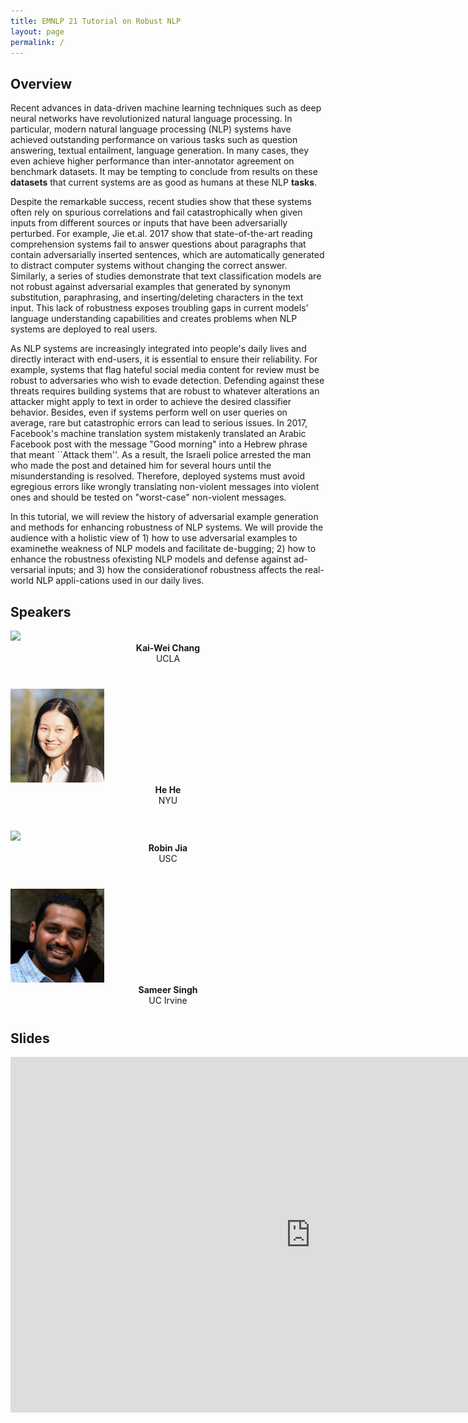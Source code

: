 ```yaml
---
title: EMNLP 21 Tutorial on Robust NLP 
layout: page
permalink: /
---
```


## Overview


Recent advances in data-driven machine learning techniques such as deep neural networks have revolutionized natural language processing. In particular, modern natural language processing (NLP) systems have achieved outstanding performance on various tasks such as question answering, textual entailment, language generation. In many cases, they even achieve higher performance than inter-annotator agreement on benchmark datasets. It may be tempting to conclude from results on these **datasets** that current systems are as good as humans at these NLP **tasks**.


Despite the remarkable success, recent studies show that these systems often rely on spurious correlations and fail catastrophically when given inputs from different sources or inputs that have been adversarially perturbed. For example, Jie et.al. 2017 show that state-of-the-art reading comprehension systems fail to answer questions about paragraphs that contain adversarially inserted sentences, which are automatically generated to distract computer systems without changing the correct answer. Similarly, a series of studies demonstrate that text classification models are not robust against adversarial examples that generated by synonym substitution, paraphrasing, and inserting/deleting characters in the text input. This lack of robustness exposes troubling gaps in current models' language understanding capabilities and creates problems when NLP systems are deployed to real users.


As NLP systems are increasingly integrated into people's daily lives and directly interact with end-users, it is essential to ensure their reliability. For example, systems that flag hateful social media content for review must be robust to adversaries who wish to evade detection. Defending against these threats requires building systems that are robust to whatever alterations an attacker might apply to text in order to achieve the desired classifier behavior. Besides, even if systems perform well on user queries on average,
rare but catastrophic errors can lead to serious issues. In 2017, Facebook's machine translation system mistakenly translated an Arabic Facebook post with the message "Good morning" into a Hebrew phrase that meant ``Attack them''.
As a result, the Israeli police arrested the man who made the post and detained him for several hours until the misunderstanding is resolved.
Therefore, deployed systems must avoid egregious errors like wrongly translating non-violent messages into violent ones and should be tested on "worst-case" non-violent messages.



In this tutorial, we will review the history of adversarial example generation and methods for enhancing robustness of NLP systems.
We will provide  the  audience  with  a  holistic  view  of 1) how to use adversarial examples to examinethe weakness of NLP models and facilitate de-bugging; 2) how to enhance the robustness ofexisting NLP models and defense against ad-versarial inputs; and 3) how the considerationof robustness affects the real-world NLP appli-cations used in our daily lives.

## Speakers
<div class="col-md-3">
    <div class="profile height150">
        <div><a href="http://kwchang.net"><img class="avatar-img" width=150 src="https://avatars2.githubusercontent.com/kaiweichang?v=3&s=400"></a></div>
        <div style="margin-bottom:40px"><center><b>Kai-Wei Chang</b><br> UCLA</center></div>
    </div>
</div>

<div class="col-md-3">
    <div class="profile height150">
        <div><a href="https://hhexiy.github.io/"><img class="avatar-img" width=150 src="images/he.png"> </a></div>
        <div style="margin-bottom:40px"><center><b> He He</b> <br> NYU </center></div>
    </div>
</div>
<div class="col-md-3">
    <div class="profile height150">
        <div><a href="https://robinjia.github.io/"><img class="avatar-img" width=150 src="https://avatars2.githubusercontent.com/robinjia?v=3&s=400"></a></div>
        <div style="margin-bottom:40px"><center><b>Robin Jia</b><br> USC</center></div>
    </div>
</div>

<div class="col-md-3">
    <div class="profile height150">
        <div><a href="https://sameersingh.org/"><img class="avatar-img" width=150 src="images/sameer.png"></a></div>
        <div style="margin-bottom:40px"><center><b>Sameer Singh</b><br> UC Irvine</center></div>
    </div>
</div>

## Slides
<iframe src="https://docs.google.com/presentation/d/e/2PACX-1vQObhZjgRpHPVStVU2V87P-E4LgsD764B2bY4CUOhOEhORPMXQOnKpmxmtoePFvBW81NDrCn3VaOAT8/embed?start=false&loop=false&delayms=3000" frameborder="0" width="960" height="569" allowfullscreen="true" mozallowfullscreen="true" webkitallowfullscreen="true"></iframe>
